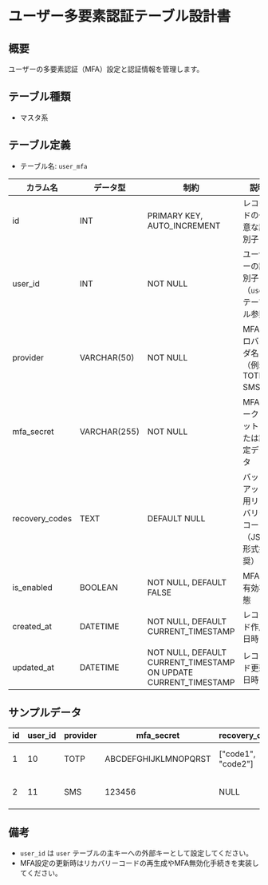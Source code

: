 # ユーザー多要素認証テーブル設計書

## 概要
ユーザーの多要素認証（MFA）設定と認証情報を管理します。

## テーブル種類
- マスタ系

## テーブル定義
- テーブル名: `user_mfa`

| カラム名       | データ型      | 制約                                      | 説明                                          |
|----------------|---------------|-------------------------------------------|-----------------------------------------------|
| id             | INT           | PRIMARY KEY, AUTO_INCREMENT               | レコードの一意な識別子                          |
| user_id        | INT           | NOT NULL                                  | ユーザーの識別子（`user` テーブル参照）         |
| provider       | VARCHAR(50)   | NOT NULL                                  | MFAプロバイダ名（例: TOTP, SMS）                |
| mfa_secret     | VARCHAR(255)  | NOT NULL                                  | MFAシークレットまたは設定データ                |
| recovery_codes | TEXT          | DEFAULT NULL                              | バックアップ用リカバリーコード（JSON形式推奨）   |
| is_enabled     | BOOLEAN       | NOT NULL, DEFAULT FALSE                   | MFAの有効状態                                  |
| created_at     | DATETIME      | NOT NULL, DEFAULT CURRENT_TIMESTAMP       | レコード作成日時                              |
| updated_at     | DATETIME      | NOT NULL, DEFAULT CURRENT_TIMESTAMP ON UPDATE CURRENT_TIMESTAMP | レコード更新日時                |

## サンプルデータ

| id | user_id | provider | mfa_secret           | recovery_codes         | is_enabled | created_at          | updated_at          |
|----|---------|----------|----------------------|------------------------|------------|---------------------|---------------------|
| 1  | 10      | TOTP     | ABCDEFGHIJKLMNOPQRST | ["code1", "code2"]     | TRUE       | 2023-10-01 00:00:00 | 2023-10-01 00:00:00 |
| 2  | 11      | SMS      | 123456               | NULL                   | FALSE      | 2023-11-05 00:00:00 | 2023-11-05 00:00:00 |

## 備考
- `user_id` は `user` テーブルの主キーへの外部キーとして設定してください。
- MFA設定の更新時はリカバリーコードの再生成やMFA無効化手続きを実装してください。
